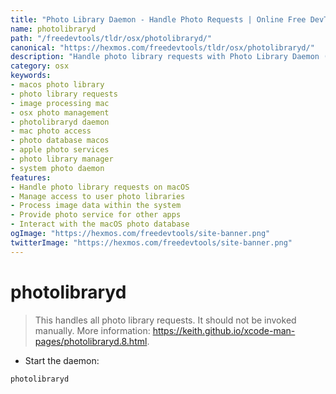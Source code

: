 ```yaml
---
title: "Photo Library Daemon - Handle Photo Requests | Online Free DevTools by Hexmos"
name: photolibraryd
path: "/freedevtools/tldr/osx/photolibraryd/"
canonical: "https://hexmos.com/freedevtools/tldr/osx/photolibraryd/"
description: "Handle photo library requests with Photo Library Daemon (photolibraryd). Manage photo access, and image processing on macOS. Free online tool, no registration required."
category: osx
keywords:
- macos photo library
- photo library requests
- image processing mac
- osx photo management
- photolibraryd daemon
- mac photo access
- photo database macos
- apple photo services
- photo library manager
- system photo daemon
features:
- Handle photo library requests on macOS
- Manage access to user photo libraries
- Process image data within the system
- Provide photo service for other apps
- Interact with the macOS photo database
ogImage: "https://hexmos.com/freedevtools/site-banner.png"
twitterImage: "https://hexmos.com/freedevtools/site-banner.png"
---
```


# photolibraryd

> This handles all photo library requests.
> It should not be invoked manually.
> More information: <https://keith.github.io/xcode-man-pages/photolibraryd.8.html>.

- Start the daemon:

`photolibraryd`

